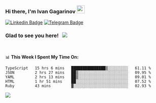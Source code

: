 ### Hi there, I'm Ivan Gagarinov <img src="https://media.giphy.com/media/hvRJCLFzcasrR4ia7z/giphy.gif" width="25px">

[![Linkedin Badge](https://img.shields.io/badge/-LinkedIn-0e76a8?style=flat-square&logo=Linkedin&logoColor=white)](https://linkedin.com/in/ivan-gagarinov-142ba3141/)
[![Telegram Badge](https://img.shields.io/badge/-Telegram-0088cc?style=flat-square&logo=Telegram&logoColor=white)](https://t.me/igagarinov)

### Glad to see you here! &nbsp; ![](https://visitor-badge.glitch.me/badge?page_id=dzencot.dzencot)

</br>

📊 **This Week I Spent My Time On:**
<!--START_SECTION:waka-->
```text
TypeScript   15 hrs 6 mins   ███████████████▒░░░░░░░░░   61.11 % 
JSON         2 hrs 27 mins   ██▒░░░░░░░░░░░░░░░░░░░░░░   09.95 % 
YAML         2 hrs 13 mins   ██▒░░░░░░░░░░░░░░░░░░░░░░   09.01 % 
HTML         1 hr 51 mins    ██░░░░░░░░░░░░░░░░░░░░░░░   07.52 % 
Ruby         43 mins         ▓░░░░░░░░░░░░░░░░░░░░░░░░   02.93 % 
```
<!--END_SECTION:waka-->

[![](https://github-readme-stats.vercel.app/api?username=dzencot&theme=gruvbox)](https://github.com/dzencot)
